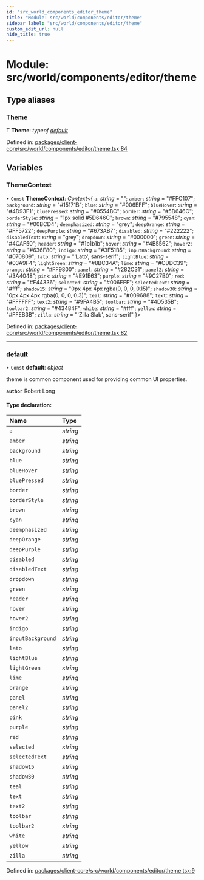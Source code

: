 ```yaml
---
id: "src_world_components_editor_theme"
title: "Module: src/world/components/editor/theme"
sidebar_label: "src/world/components/editor/theme"
custom_edit_url: null
hide_title: true
---
```


# Module: src/world/components/editor/theme

## Type aliases

### Theme

Ƭ **Theme**: *typeof* [*default*](src_world_components_editor_theme.md#default)

Defined in: [packages/client-core/src/world/components/editor/theme.tsx:84](https://github.com/xr3ngine/xr3ngine/blob/7e8e151f1/packages/client-core/src/world/components/editor/theme.tsx#L84)

## Variables

### ThemeContext

• `Const` **ThemeContext**: *Context*<{ `a`: *string* = ""; `amber`: *string* = "#FFC107"; `background`: *string* = "#15171B"; `blue`: *string* = "#006EFF"; `blueHover`: *string* = "#4D93F1"; `bluePressed`: *string* = "#0554BC"; `border`: *string* = "#5D646C"; `borderStyle`: *string* = "1px solid #5D646C"; `brown`: *string* = "#795548"; `cyan`: *string* = "#00BCD4"; `deemphasized`: *string* = "grey"; `deepOrange`: *string* = "#FF5722"; `deepPurple`: *string* = "#673AB7"; `disabled`: *string* = "#222222"; `disabledText`: *string* = "grey"; `dropdown`: *string* = "#000000"; `green`: *string* = "#4CAF50"; `header`: *string* = "#1b1b1b"; `hover`: *string* = "#4B5562"; `hover2`: *string* = "#636F80"; `indigo`: *string* = "#3F51B5"; `inputBackground`: *string* = "#070809"; `lato`: *string* = "'Lato', sans-serif"; `lightBlue`: *string* = "#03A9F4"; `lightGreen`: *string* = "#8BC34A"; `lime`: *string* = "#CDDC39"; `orange`: *string* = "#FF9800"; `panel`: *string* = "#282C31"; `panel2`: *string* = "#3A4048"; `pink`: *string* = "#E91E63"; `purple`: *string* = "#9C27B0"; `red`: *string* = "#F44336"; `selected`: *string* = "#006EFF"; `selectedText`: *string* = "#fff"; `shadow15`: *string* = "0px 4px 4px  rgba(0, 0, 0, 0.15)"; `shadow30`: *string* = "0px 4px 4px  rgba(0, 0, 0, 0.3)"; `teal`: *string* = "#009688"; `text`: *string* = "#FFFFFF"; `text2`: *string* = "#9FA4B5"; `toolbar`: *string* = "#4D535B"; `toolbar2`: *string* = "#43484F"; `white`: *string* = "#fff"; `yellow`: *string* = "#FFEB3B"; `zilla`: *string* = "'Zilla Slab', sans-serif" }\>

Defined in: [packages/client-core/src/world/components/editor/theme.tsx:82](https://github.com/xr3ngine/xr3ngine/blob/7e8e151f1/packages/client-core/src/world/components/editor/theme.tsx#L82)

___

### default

• `Const` **default**: *object*

theme is common component used for providing common UI properties.

**`author`** Robert Long

#### Type declaration:

| Name | Type |
| :------ | :------ |
| `a` | *string* |
| `amber` | *string* |
| `background` | *string* |
| `blue` | *string* |
| `blueHover` | *string* |
| `bluePressed` | *string* |
| `border` | *string* |
| `borderStyle` | *string* |
| `brown` | *string* |
| `cyan` | *string* |
| `deemphasized` | *string* |
| `deepOrange` | *string* |
| `deepPurple` | *string* |
| `disabled` | *string* |
| `disabledText` | *string* |
| `dropdown` | *string* |
| `green` | *string* |
| `header` | *string* |
| `hover` | *string* |
| `hover2` | *string* |
| `indigo` | *string* |
| `inputBackground` | *string* |
| `lato` | *string* |
| `lightBlue` | *string* |
| `lightGreen` | *string* |
| `lime` | *string* |
| `orange` | *string* |
| `panel` | *string* |
| `panel2` | *string* |
| `pink` | *string* |
| `purple` | *string* |
| `red` | *string* |
| `selected` | *string* |
| `selectedText` | *string* |
| `shadow15` | *string* |
| `shadow30` | *string* |
| `teal` | *string* |
| `text` | *string* |
| `text2` | *string* |
| `toolbar` | *string* |
| `toolbar2` | *string* |
| `white` | *string* |
| `yellow` | *string* |
| `zilla` | *string* |

Defined in: [packages/client-core/src/world/components/editor/theme.tsx:9](https://github.com/xr3ngine/xr3ngine/blob/7e8e151f1/packages/client-core/src/world/components/editor/theme.tsx#L9)
